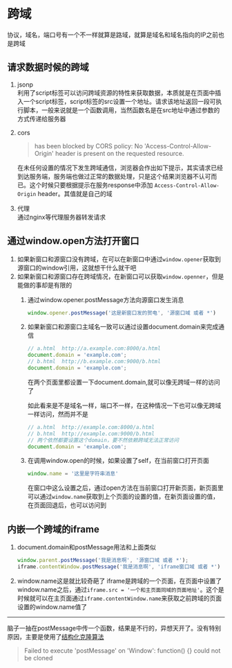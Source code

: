 # 跨域

协议，域名，端口号有一个不一样就算是路域，就算是域名和域名指向的IP之前也是跨域


## 请求数据时候的跨域
1. jsonp  
利用了script标签可以访问跨域资源的特性来获取数据，本质就是在页面中插入一个script标签，script标签的src设置一个地址。请求该地址返回一段可执行脚本，一般来说就是一个函数调用，当然函数名是在src地址中通过参数的方式传递给服务器

2. cors
    > has been blocked by CORS policy: No 'Access-Control-Allow-Origin' header is present on the requested resource.

    在未任何设置的情况下发生跨域通信，浏览器会作出如下提示，其实请求已经到达服务端，服务端也做过正常的数据处理，只是这个结果浏览器不认可而已。这个时候只要根据提示在服务response中添加 `Access-Control-Allow-Origin` header。其值就是自己的域

3. 代理  
  通过nginx等代理服务器转发请求

## 通过window.open方法打开窗口
1. 如果新窗口和源窗口没有跨域，在可以在新窗口中通过`window.opener`获取到源窗口的window引用，这就想干什么就干吧
2. 如果新窗口和源窗口存在跨域情况，在新窗口可以获取`window.openner`，但是能做的事却是有限的
    1. 通过window.opener.postMessage方法向源窗口发生消息
        ```javascript
        window.opener.postMessage('这是新窗口发的贺电', '源窗口域 或者 *')
        ```
    2. 如果新窗口和源窗口主域名一致可以通过设置document.domain来完成通信
        ```javascript
        // a.html  http://a.example.com:8000/a.html
        document.domain = 'example.com';
        // b.html  http://b.example.com:9000/b.html
        document.domain = 'example.com';
        ```
        在两个页面里都设置一下document.domain,就可以像无跨域一样的访问了

        如此看来是不是域名一样，端口不一样，在这种情况一下也可以像无跨域一样访问，然而并不是
        ```javascript
        // a.html  http://example.com:8000/a.html
        // b.html  http://example.com:9000/b.html
        // 两个依然都要设置这个domain，要不然依赖跨域无法正常访问
        document.domain = 'example.com'; 
        ```
    3. 在调用window.open的时候，如果设置了self，在当前窗口打开页面
        ```javascript
        window.name = '这里是字符串消息'
        ```
        在窗口中这么设置之后，通过open方法在当前窗口打开新页面，新页面里可以通过`window.name`获取到上个页面的设置的值，在新页面设置的值，在页面回退后，也可以访问到

## 内嵌一个跨域的iframe
1. document.domain和postMessage用法和上面类似  
    ```javascript
    window.parent.postMessage('我是消息啊', '源窗口域 或者 *');
    iframe.contentWindow.postMessage('我是消息啊', 'iframe窗口域 或者 *')
    ```
2. window.name这是就比较奇葩了
    iframe是跨域的一个页面，在页面中设置了window.name之后，通过`iframe.src = '一个和主页面同域的页面地址'`。这个是时候就可以在主页面通过`iframe.contentWindow.name`来获取之前跨域的页面设置的window.name值了


-----------

脑子一抽在postMessage中传一个函数，结果是不行的，异想天开了。没有特别原因，主要是使用了[结构化克隆算法](https://developer.mozilla.org/en-US/docs/Web/API/Web_Workers_API/Structured_clone_algorithm)
> Failed to execute 'postMessage' on 'Window': function() {} could not be cloned
